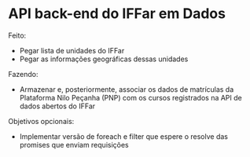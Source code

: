 # API back-end do IFFar em Dados

Feito:

- Pegar lista de unidades do IFFar
- Pegar as informações geográficas dessas unidades

Fazendo:

- Armazenar e, posteriormente, associar os dados de matrículas da Plataforma Nilo Peçanha (PNP) com os cursos registrados na API de dados abertos do IFFar

Objetivos opcionais: 

- Implementar versão de foreach e filter que espere o resolve das promises que enviam requisições